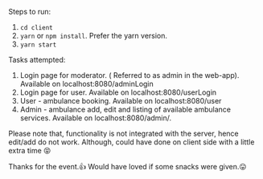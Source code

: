 
Steps to run: 
1. `cd client`
2. `yarn` or `npm install`. Prefer the yarn version.
3. `yarn start`

Tasks attempted:
1. Login page for moderator. ( Referred to as admin in the web-app). Available on localhost:8080/adminLogin
2. Login page for user. Available on localhost:8080/userLogin
3. User - ambulance booking. Available on localhost:8080/user
4. Admin - ambulance add, edit and listing of available ambulance services. Available on localhost:8080/admin/.

Please note that, functionality is not integrated with the server, hence edit/add do not work. Although, could have done on client side with a little extra time :stuck_out_tongue_closed_eyes:

Thanks for the event.:+1: Would have loved if some snacks were given.:stuck_out_tongue:


